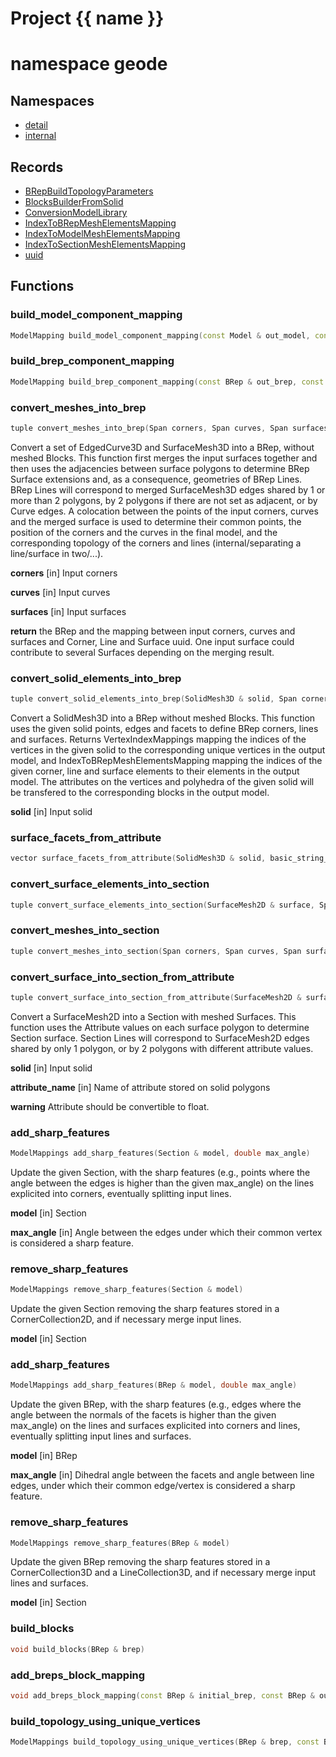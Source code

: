 <script setup>
import {useRoute} from 'vitepress'
const {path} = useRoute()
const tokens = path.split('/')
const words = tokens[2].split('-');
for (let i = 0; i < words.length; i++) {
    words[i] = words[i].charAt(0).toUpperCase() + words[i].slice(1);
    words[i] = words[i].replace('geode', 'Geode')
}
const name = words.join('-');
</script>
# Project {{ name }}

# namespace geode



## Namespaces

* [detail](detail/index.md)
* [internal](internal/index.md)


## Records

* [BRepBuildTopologyParameters](BRepBuildTopologyParameters.md)
* [BlocksBuilderFromSolid](BlocksBuilderFromSolid.md)
* [ConversionModelLibrary](ConversionModelLibrary.md)
* [IndexToBRepMeshElementsMapping](IndexToBRepMeshElementsMapping.md)
* [IndexToModelMeshElementsMapping](IndexToModelMeshElementsMapping.md)
* [IndexToSectionMeshElementsMapping](IndexToSectionMeshElementsMapping.md)
* [uuid](uuid.md)


## Functions

### build_model_component_mapping

```cpp
ModelMapping build_model_component_mapping(const Model & out_model, const ModelMeshesElementMapping & mesh_element_mappings)
```


### build_brep_component_mapping

```cpp
ModelMapping build_brep_component_mapping(const BRep & out_brep, const BRepMeshesElementMapping & mesh_element_mappings)
```


### convert_meshes_into_brep

```cpp
tuple convert_meshes_into_brep(Span corners, Span curves, Span surfaces)
```


 Convert a set of EdgedCurve3D and SurfaceMesh3D into a BRep, without meshed Blocks. This function first merges the input surfaces together and then uses the adjacencies between surface polygons to determine BRep Surface extensions and, as a consequence, geometries of BRep Lines. BRep Lines will correspond to merged SurfaceMesh3D edges shared by 1 or more than 2 polygons, by 2 polygons if there are not set as adjacent, or by Curve edges. A colocation between the points of the input corners, curves and the merged surface is used to determine their common points, the position of the corners and the curves in the final model, and the corresponding topology of the corners and lines (internal/separating a line/surface in two/...).

**corners** [in] Input corners

**curves** [in] Input curves

**surfaces** [in] Input surfaces

**return** the BRep and the mapping between input corners, curves and surfaces and Corner, Line and Surface uuid. One input surface could contribute to several Surfaces depending on the merging result.

### convert_solid_elements_into_brep

```cpp
tuple convert_solid_elements_into_brep(SolidMesh3D & solid, Span corner_vertices, Span line_edges, Span surface_facets)
```


 Convert a SolidMesh3D into a BRep without meshed Blocks. This function uses the given solid points, edges and facets to define BRep corners, lines and surfaces. Returns VertexIndexMappings mapping the indices of the vertices in the given solid to the corresponding unique vertices in the output model, and IndexToBRepMeshElementsMapping mapping the indices of the given corner, line and surface elements to their elements in the output model. The attributes on the vertices and polyhedra of the given solid will be transfered to the corresponding blocks in the output model.

**solid** [in] Input solid

### surface_facets_from_attribute

```cpp
vector surface_facets_from_attribute(SolidMesh3D & solid, basic_string_view attribute_name)
```


### convert_surface_elements_into_section

```cpp
tuple convert_surface_elements_into_section(SurfaceMesh2D & surface, Span corner_vertices, Span line_edges)
```


### convert_meshes_into_section

```cpp
tuple convert_meshes_into_section(Span corners, Span curves, Span surfaces)
```


### convert_surface_into_section_from_attribute

```cpp
tuple convert_surface_into_section_from_attribute(SurfaceMesh2D & surface, basic_string_view attribute_name)
```


 Convert a SurfaceMesh2D into a Section with meshed Surfaces. This function uses the Attribute values on each surface polygon to determine Section surface. Section Lines will correspond to SurfaceMesh2D edges shared by only 1 polygon, or by 2 polygons with different attribute values.

**solid** [in] Input solid

**attribute_name** [in] Name of attribute stored on solid polygons

**warning** Attribute should be convertible to float.

### add_sharp_features

```cpp
ModelMappings add_sharp_features(Section & model, double max_angle)
```


 Update the given Section, with the sharp features (e.g., points where the angle between the edges is higher than the given max_angle) on the lines explicited into corners, eventually splitting input lines.

**model** [in] Section

**max_angle** [in] Angle between the edges under which their common vertex is considered a sharp feature.

### remove_sharp_features

```cpp
ModelMappings remove_sharp_features(Section & model)
```


 Update the given Section removing the sharp features stored in a CornerCollection2D, and if necessary merge input lines.

**model** [in] Section

### add_sharp_features

```cpp
ModelMappings add_sharp_features(BRep & model, double max_angle)
```


 Update the given BRep, with the sharp features (e.g., edges where the angle between the normals of the facets is higher than the given max_angle) on the lines and surfaces explicited into corners and lines, eventually splitting input lines and surfaces.

**model** [in] BRep

**max_angle** [in] Dihedral angle between the facets and angle between line edges, under which their common edge/vertex is considered a sharp feature.

### remove_sharp_features

```cpp
ModelMappings remove_sharp_features(BRep & model)
```


 Update the given BRep removing the sharp features stored in a CornerCollection3D and a LineCollection3D, and if necessary merge input lines and surfaces.

**model** [in] Section

### build_blocks

```cpp
void build_blocks(BRep & brep)
```


### add_breps_block_mapping

```cpp
void add_breps_block_mapping(const BRep & initial_brep, const BRep & output_brep, geode::ModelGenericMapping & brep_mapping)
```


### build_topology_using_unique_vertices

```cpp
ModelMappings build_topology_using_unique_vertices(BRep & brep, const BRepBuildTopologyParameters & parameters)
```




